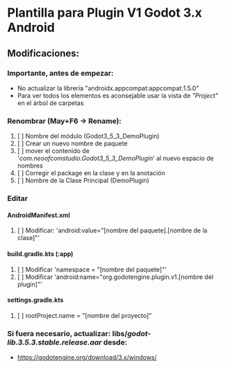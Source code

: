 # Plantilla para Plugin V1 Godot 3.x Android

## Modificaciones:

### Importante, antes de empezar:
* No actualizar la librería "androidx.appcompat:appcompat:1.5.0"
* Para ver todos los elementos es aconsejable usar la vista de _"Project"_  en el árbol de carpetas

### Renombrar (May+F6 -> Rename):

1. [ ] Nombre del módulo (Godot3_5_3_DemoPlugin)
2. [ ] Crear un nuevo nombre de paquete
3. [ ] mover el contenido de '_com.neoofcomstudio.Godot3_5_3_DemoPlugin_' al nuevo espacio de nombres
4. [ ] Corregir el package en la clase y en la anotación
5. [ ] Nombre de la Clase Principal (DemoPlugin)

### Editar

#### AndroidManifest.xml
1. [ ] Modificar: 'android:value="[nombre del paquete].[nombre de la clase]"'
#### build.gradle.kts  (:app)
1. [ ] Modificar 'namespace = "[nombre del paquete]"'
2. [ ] Modificar 'android:name="org.godotengine.plugin.v1.[nombre del plugin]"'

#### settings.gradle.kts
1. [ ] rootProject.name = "[nombre del proyecto]"

### Si fuera necesario, actualizar: libs/_godot-lib.3.5.3.stable.release.aar_ desde:

* https://godotengine.org/download/3.x/windows/